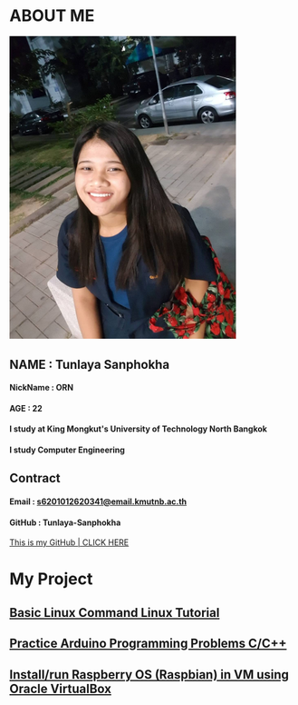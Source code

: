 # ABOUT ME

 <img src="137631409_3655718301213663_5053512618541350693_n.jpg" alt="137631409_3655718301213663_5053512618541350693_n" width="400" heigh="400"/>

## NAME : Tunlaya Sanphokha
#### NickName : ORN    
#### AGE : 22
#### I study at  King Mongkut's University of Technology North Bangkok
#### I study Computer Engineering 



## Contract
#### Email : s6201012620341@email.kmutnb.ac.th
#### GitHub : Tunlaya-Sanphokha
[This is my GitHub | CLICK HERE](https://github.com/Tunlaya-Sanphokha)


# My Project
## [Basic Linux Command Linux Tutorial](https://tunlaya-sanphokha.github.io/Linux_Tutorial.html)
## [Practice Arduino Programming Problems C/C++](https://tunlaya-sanphokha.github.io/Arduino.html)
## [ Install/run Raspberry OS (Raspbian) in VM using Oracle VirtualBox](https://tunlaya-sanphokha.github.io/1_1.html)
